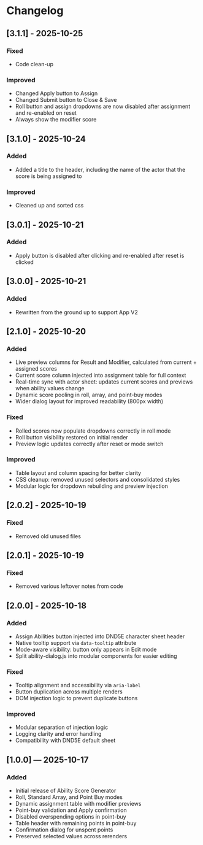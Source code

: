 # Changelog

## [3.1.1] - 2025-10-25

### Fixed
- Code clean-up

### Improved
- Changed Apply button to Assign
- Changed Submit button to Close & Save
- Roll button and assign dropdowns are now disabled after assignment and re-enabled on reset
- Always show the modifier score

## [3.1.0] - 2025-10-24

### Added
- Added a title to the header, including the name of the actor that the score is being assigned to

### Improved
- Cleaned up and sorted css

## [3.0.1] - 2025-10-21

### Added
- Apply button is disabled after clicking and re-enabled after reset is clicked

## [3.0.0] - 2025-10-21

### Added
- Rewritten from the ground up to support App V2

## [2.1.0] - 2025-10-20

### Added
- Live preview columns for Result and Modifier, calculated from current + assigned scores
- Current score column injected into assignment table for full context
- Real-time sync with actor sheet: updates current scores and previews when ability values change
- Dynamic score pooling in roll, array, and point-buy modes
- Wider dialog layout for improved readability (800px width)

### Fixed
- Rolled scores now populate dropdowns correctly in roll mode
- Roll button visibility restored on initial render
- Preview logic updates correctly after reset or mode switch

### Improved
- Table layout and column spacing for better clarity
- CSS cleanup: removed unused selectors and consolidated styles
- Modular logic for dropdown rebuilding and preview injection

## [2.0.2] - 2025-10-19

### Fixed
- Removed old unused files

## [2.0.1] - 2025-10-19

### Fixed
- Removed various leftover notes from code

## [2.0.0] - 2025-10-18

### Added
- Assign Abilities button injected into DND5E character sheet header
- Native tooltip support via `data-tooltip` attribute
- Mode-aware visibility: button only appears in Edit mode
- Split ability-dialog.js into modular components for easier editing

### Fixed
- Tooltip alignment and accessibility via `aria-label`
- Button duplication across multiple renders
- DOM injection logic to prevent duplicate buttons

### Improved
- Modular separation of injection logic
- Logging clarity and error handling
- Compatibility with DND5E default sheet

## [1.0.0] — 2025-10-17

### Added
- Initial release of Ability Score Generator
- Roll, Standard Array, and Point Buy modes
- Dynamic assignment table with modifier previews
- Point-buy validation and Apply confirmation
- Disabled overspending options in point-buy
- Table header with remaining points in point-buy
- Confirmation dialog for unspent points
- Preserved selected values across rerenders
